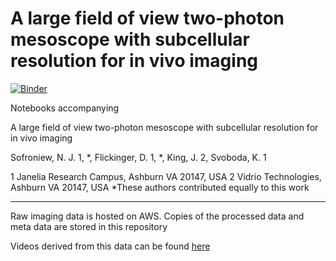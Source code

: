 # A large field of view two-photon mesoscope with subcellular resolution for in vivo imaging 

[![Binder](http://mybinder.org/badge.svg)](http://mybinder.org/repo/sofroniewn/2pRAM-paper)

Notebooks accompanying

A large field of view two-photon mesoscope with subcellular resolution for in vivo imaging 

Sofroniew, N. J. 1, *, Flickinger, D. 1, *, King, J. 2, Svoboda, K. 1

1 Janelia Research Campus, Ashburn VA 20147, USA
2 Vidrio Technologies, Ashburn VA 20147, USA
*These authors contributed equally to this work

---------------------------------------------------------------------------------------------------------------------------------------------------------------------------------------------------

Raw imaging data is hosted on AWS. Copies of the processed data and meta data are stored in this repository

Videos derived from this data can be found [here](https://www.youtube.com/watch?v=LSYXueH1pzU&list=PLDOd6H-eiYAQ3rmK5HtiMNi-C2s3QsTTK)
